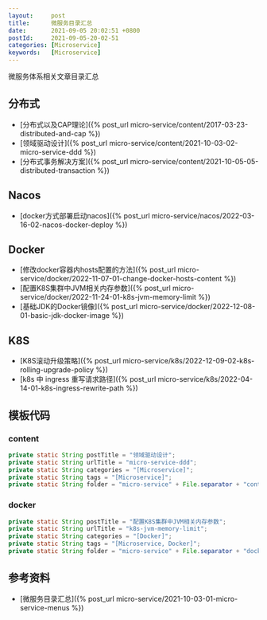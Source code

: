 ```yaml
---
layout:     post
title:      微服务目录汇总
date:       2021-09-05 20:02:51 +0800
postId:     2021-09-05-20-02-51
categories: [Microservice]
keywords:   [Microservice]
---
```

微服务体系相关文章目录汇总

## 分布式
* [分布式以及CAP理论]({% post_url micro-service/content/2017-03-23-distributed-and-cap %})
* [领域驱动设计]({% post_url micro-service/content/2021-10-03-02-micro-service-ddd %})
* [分布式事务解决方案]({% post_url micro-service/content/2021-10-05-05-distributed-transaction %})

## Nacos
* [docker方式部署启动nacos]({% post_url micro-service/nacos/2022-03-16-02-nacos-docker-deploy %})

## Docker
* [修改docker容器内hosts配置的方法]({% post_url micro-service/docker/2022-11-07-01-change-docker-hosts-content %})
* [配置K8S集群中JVM相关内存参数]({% post_url micro-service/docker/2022-11-24-01-k8s-jvm-memory-limit %})
* [基础JDK的Docker镜像]({% post_url micro-service/docker/2022-12-08-01-basic-jdk-docker-image %})

## K8S
* [K8S滚动升级策略]({% post_url micro-service/k8s/2022-12-09-02-k8s-rolling-upgrade-policy %})
* [k8s 中 ingress 重写请求路径]({% post_url micro-service/k8s/2022-04-14-01-k8s-ingress-rewrite-path %})

## 模板代码

### content
```java
private static String postTitle = "领域驱动设计";
private static String urlTitle = "micro-service-ddd";
private static String categories = "[Microservice]";
private static String tags = "[Microservice]";
private static String folder = "micro-service" + File.separator + "content";
```

### docker
```java
private static String postTitle = "配置K8S集群中JVM相关内存参数";
private static String urlTitle = "k8s-jvm-memory-limit";
private static String categories = "[Docker]";
private static String tags = "[Microservice, Docker]";
private static String folder = "micro-service" + File.separator + "docker";
```

## 参考资料
* [微服务目录汇总]({% post_url micro-service/2021-10-03-01-micro-service-menus %})
